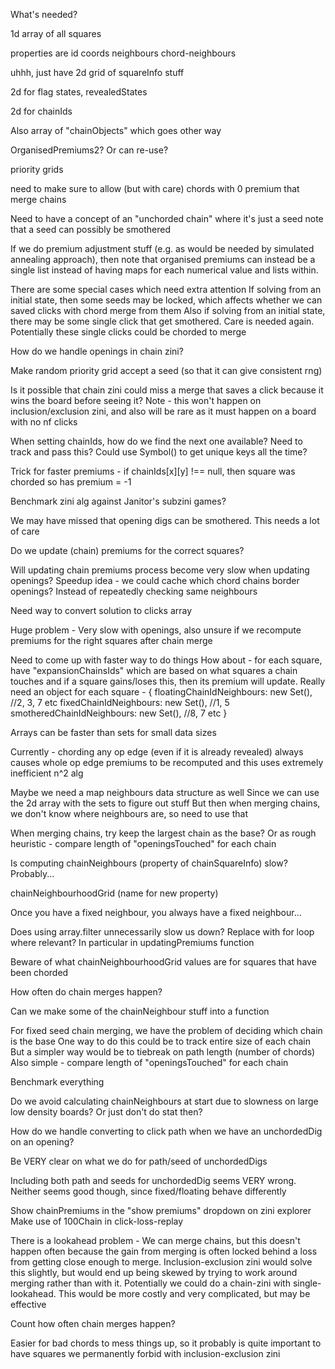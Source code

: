 What's needed?

1d array of all squares

properties are
id
coords
neighbours
chord-neighbours

uhhh, just have 2d grid of squareInfo stuff

2d for flag states, revealedStates

2d for chainIds

Also array of "chainObjects" which goes other way

OrganisedPremiums2? Or can re-use?

priority grids

need to make sure to allow (but with care) chords with 0 premium that merge chains

Need to have a concept of an "unchorded chain" where it's just a seed
note that a seed can possibly be smothered

If we do premium adjustment stuff (e.g. as would be needed by simulated annealing approach), then note that organised premiums can instead be a single list instead of having maps for each numerical value and lists within.

There are some special cases which need extra attention
If solving from an initial state, then some seeds may be locked, which affects whether we can saved clicks with chord merge from them
Also if solving from an initial state, there may be some single click that get smothered. Care is needed again. Potentially these single clicks could be chorded to merge

How do we handle openings in chain zini?

Make random priority grid accept a seed (so that it can give consistent rng)

Is it possible that chain zini could miss a merge that saves a click because it wins the board before seeing it?
Note - this won't happen on inclusion/exclusion zini, and also will be rare as it must happen on a board with no nf clicks

When setting chainIds, how do we find the next one available? Need to track and pass this?
Could use Symbol() to get unique keys all the time?

Trick for faster premiums - if chainIds[x][y] !== null, then square was chorded so has premium = -1

Benchmark zini alg against Janitor's subzini games?

We may have missed that opening digs can be smothered.
This needs a lot of care

Do we update (chain) premiums for the correct squares?

Will updating chain premiums process become very slow when updating openings?
Speedup idea - we could cache which chord chains border openings? Instead of repeatedly checking same neighbours

Need way to convert solution to clicks array

Huge problem -
Very slow with openings, also unsure if we recompute premiums for the right squares after chain merge

Need to come up with faster way to do things
How about - for each square, have "expansionChainsIds" which are based on what squares a chain touches
and if a square gains/loses this, then its premium will update. Really need an object for each square -
{
floatingChainIdNeighbours: new Set(), //2, 3, 7 etc
fixedChainIdNeighbours: new Set(), //1, 5
smotheredChainIdNeighbours: new Set(), //8, 7 etc
}

Arrays can be faster than sets for small data sizes

Currently -
chording any op edge (even if it is already revealed) always causes whole op edge premiums to be recomputed
and this uses extremely inefficient n^2 alg

Maybe we need a map neighbours data structure as well
Since we can use the 2d array with the sets to figure out stuff
But then when merging chains, we don't know where neighbours are, so need to use that

When merging chains, try keep the largest chain as the base?
Or as rough heuristic - compare length of "openingsTouched" for each chain

Is computing chainNeighbours (property of chainSquareInfo) slow?
Probably...

chainNeighbourhoodGrid (name for new property)

Once you have a fixed neighbour, you always have a fixed neighbour...

Does using array.filter unnecessarily slow us down? Replace with for loop where relevant?
In particular in updatingPremiums function

Beware of what chainNeighbourhoodGrid values are for squares that have been chorded

How often do chain merges happen?

Can we make some of the chainNeighbour stuff into a function

For fixed seed chain merging, we have the problem of deciding which chain is the base
One way to do this could be to track entire size of each chain
But a simpler way would be to tiebreak on path length (number of chords)
Also simple - compare length of "openingsTouched" for each chain

Benchmark everything

Do we avoid calculating chainNeighbours at start due to slowness on large low density boards?
Or just don't do stat then?

How do we handle converting to click path when we have an unchordedDig on an opening?

Be VERY clear on what we do for path/seed of unchordedDigs

Including both path and seeds for unchordedDig seems VERY wrong.
Neither seems good though, since fixed/floating behave differently

Show chainPremiums in the "show premiums" dropdown on zini explorer
Make use of 100Chain in click-loss-replay

There is a lookahead problem -
We can merge chains, but this doesn't happen often because the gain from merging is often locked behind a loss from getting close enough to merge.
Inclusion-exclusion zini would solve this slightly, but would end up being skewed by trying to work around merging rather than with it. Potentially we could do a chain-zini with single-lookahead.
This would be more costly and very complicated, but may be effective

Count how often chain merges happen?

Easier for bad chords to mess things up, so it probably is quite important to have squares we permanently forbid with inclusion-exclusion zini
